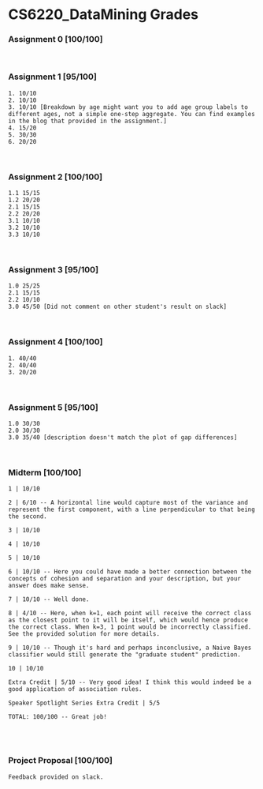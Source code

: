 # CS6220_DataMining Grades


### Assignment 0 [100/100]

<br>

### Assignment 1 [95/100]
```
1. 10/10
2. 10/10
3. 10/10 [Breakdown by age might want you to add age group labels to different ages, not a simple one-step aggregate. You can find examples in the blog that provided in the assignment.]
4. 15/20
5. 30/30
6. 20/20
```

<br>

### Assignment 2 [100/100]
```
1.1 15/15
1.2 20/20
2.1 15/15
2.2 20/20
3.1 10/10
3.2 10/10
3.3 10/10
```

<br>

### Assignment 3 [95/100]
```
1.0 25/25
2.1 15/15
2.2 10/10
3.0 45/50 [Did not comment on other student's result on slack]
```

<br>

### Assignment 4 [100/100]
```
1. 40/40
2. 40/40
3. 20/20
```

<br>

### Assignment 5 [95/100]
```
1.0 30/30
2.0 30/30
3.0 35/40 [description doesn't match the plot of gap differences]
```

<br>

### Midterm [100/100]
```
1 | 10/10

2 | 6/10 -- A horizontal line would capture most of the variance and represent the first component, with a line perpendicular to that being the second.

3 | 10/10 

4 | 10/10

5 | 10/10 

6 | 10/10 -- Here you could have made a better connection between the concepts of cohesion and separation and your description, but your answer does make sense.

7 | 10/10 -- Well done.

8 | 4/10 -- Here, when k=1, each point will receive the correct class as the closest point to it will be itself, which would hence produce the correct class. When k=3, 1 point would be incorrectly classified. See the provided solution for more details.

9 | 10/10 -- Though it's hard and perhaps inconclusive, a Naive Bayes classifier would still generate the "graduate student" prediction.

10 | 10/10

Extra Credit | 5/10 -- Very good idea! I think this would indeed be a good application of association rules.

Speaker Spotlight Series Extra Credit | 5/5

TOTAL: 100/100 -- Great job!
```
<br>

<br>

### Project Proposal [100/100]
```
Feedback provided on slack.
```

<br>


